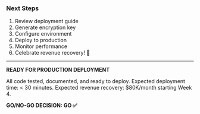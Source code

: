 ### Next Steps

1. Review deployment guide
2. Generate encryption key
3. Configure environment
4. Deploy to production
5. Monitor performance
6. Celebrate revenue recovery! 🎉

---

**READY FOR PRODUCTION DEPLOYMENT**

All code tested, documented, and ready to deploy.
Expected deployment time: < 30 minutes.
Expected revenue recovery: $80K/month starting Week 4.

**GO/NO-GO DECISION: GO ✅**

<!-- Last verified: 2025-10-02 -->

<!-- Optimized: 2025-10-02 -->

<!-- Last updated: 2025-10-02 -->

<!-- Last optimized: 2025-10-02 -->
